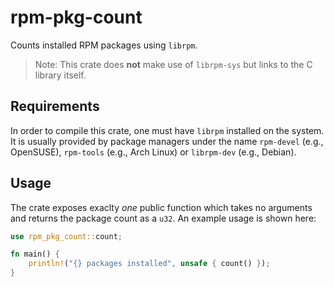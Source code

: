 # rpm-pkg-count

Counts installed RPM packages using `librpm`.

> Note: This crate does **not** make use of `librpm-sys` but links to the C
> library itself.

## Requirements

In order to compile this crate, one must have `librpm` installed on the system.
It is usually provided by package managers under the name `rpm-devel` (e.g.,
OpenSUSE), `rpm-tools` (e.g., Arch Linux) or `librpm-dev` (e.g., Debian).

## Usage

The crate exposes exaclty _one_ public function which takes no arguments and
returns the package count as a `u32`. An example usage is shown here:

```rs
use rpm_pkg_count::count;

fn main() {
    println!("{} packages installed", unsafe { count() });
}
```
